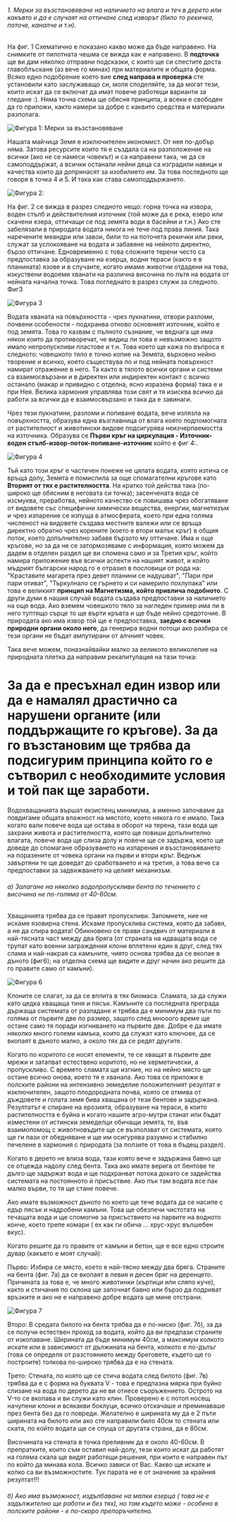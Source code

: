 ###### 1. Мерки за възстановяване на наличието на влага и теч в дерето или какъвто и да е случаят на оттичане след изворът (било то рекичка, поточе, каналче и т.н).

На фиг. 1 Схематично е показано какво може да бъде направено. На снимките от пилотната чешма се вижда как е направено. В **подточка** ще ви дам няколко отправни подсказки, с които ще си спестите доста главоблъскане (аз вече го минах) при материалите и общата форма. Всяко едно подобрение което вие **след направа и проверка** сте установили като заслужаващо си, моля споделяйте, за да могат тези, които искат да се включат да имат повече работещи варианти за гледане :). Няма точна схема ще обясня принципа, а всеки е свободен да го приложи, както намери за добре с каквито средства и материали разполага.

![Фигура 1: Мерки за възстановяване](/fig1.jpg "Фигура 1")

Нашата майчица Земя е изключителен икономист. От нея по-добър няма. Затова ресурсите които тя е създала са на разположение на всички (ако не се намеси човекът) и са направени така, че да се самоподдържат, а всички останали нейни деца са изградили навици и качества които да допринасят за изобилието им. За това последното ще говоря в точка 4 и 5. И така как става самоподдържането.

![Фигура 2: ](/fig2.jpg "Фигура 2")

На фиг. 2 се вижда в разрез следното нещо: горна точка на извора, воден стълб и действителния източник (той може да е река, езеро или скачени езера, оттичащи се под земята води в басейни и т.н.) Ако сте забелязали в природата водата никога не тече под права линия. Така наречените меандри или завои, били то на поточета рекички или реки, служат за успокояване на водата и забавяне на нейното директно, бързо оттичане. Едновременно с това сложните терени често са предпоставка за образуване на езерца, водни тераси (както е в планината) язове и в случаите, когато имаме животни отдадени на това, изкуствени водоеми хванати на различна височина по пътя на водата от нейната начална точка. Това погледнато в разрез служи за следното. Фиг3

![Фигура 3](/fig3.jpg "Фигура 3")

Водата хваната на повърхността - чрез пукнатини, отвори разломи, почвени особености - подхранва отново основният източник, който е под земята. Това го казвам с пълното съзнание, че веднага ще има някои които да противоречат, че видиш ли това е невъзможно защото имало непропускливи пластове и т.н. Това което ще кажа по въпроса е следното: човешкото тяло е точно копие на Земята, върховно нейно творение и всичко, което съществува по и под нейната повърхност намират отражение в него. Та както в тялото всички органи и системи са взаимосвързани и в директен или индиректен контакт с всичко останало (макар и привидно с отделна, ясно изразена форма) така е и при Нея. Велика хармония управлява този свят и тя изисква всичко да работи за всички да е взаимосвързано и така да е завинаги.

Чрез тези пукнатини, разломи и попиване водата, вече излязла на повърхността, образува една възглавница от влага която подпомогната от растителност и животински видове подсигурява неизчерпаемостта на източника. Образува се **Първи кръг на циркулация - Източник-воден стълб-извор-поток-попиване-източник** който е фиг 4:.

![Фигура 4](/fig4.jpg "Фигура 4")

Тъй като този кръг е частичен понеже не цялата водата, която изтича се връща долу, Земята е помислила за още спомагателни кръгове като **Вторият от тях е растителността**. На кратко той действа така (по-широко ще обясним в неговата си точка); засенчената вода се изсмуква, преработва, нейното качество се повишава чрез обогатяване от видовете със специфични химически вещества, енергии, магнетизъм и чрез изпарение се изпуща в атмосферата, което при една голяма численост на видовете създава местните валежи или се връща директно обратно чрез корените (което е втори малък кръг) в общия поток, което допълнително забавя бързото му оттичане. Има и още кръгове, но за да не се затормозяваме с информация, която можем да дадем в отделен раздел ще ви спомена само и за Третия кръг, който намира приложение във всички аспекти на нашият живот, и който мъдрият български народ го е отразил в пословици от рода на: "Краставите магарета през девет планини се надушват", "Пари при пари отиват", "Търкулнало се гърнето и си намерило похлупака" или това е великият **принцип на Магнетизма, който привлича подобното**. С други думи в нашия случай водата създава предпоставки за наличието на още вода. Ако вземем човешкото тяло за нагледен пример има ли в него туптящо сърце то ще върти кръвта и ще бъде нейно средоточие. В природата ако има извор той ще е предпоставка, **заедно с всички природни органи около него**, да генерира водни потоци ако разбира се тези органи не бъдат ампутирани от алчният човек. 

Така вече можем, поназнайвайки малко за великото великолепие на природната плетка да направим рекапитулация на тази точка:

# За да е пресъхнал един извор или да е намалял драстично са нарушени органите (или поддържащите го кръгове). За да го възстановим ще трябва да подсигурим принципа който го е сътворил с необходимите условия и той пак ще заработи.

Водохващанията вършат екзистенц минимума, а именно започваме да повдигаме общата влажност на мястото, което някога го е имало. Така когато вали повече вода ще остава в оборот на терена, тази вода ще захрани живота и растителността, която ще повиши допълнително влагата, повече вода ще слиза долу и повече ще се задържа, което ще доведе до спомагане образуването на изпарения и възстановяването на поразените от човека органи на първи и втори кръг. Веднъж завъртяни те ще доведат до сработването и на третия, а това вече са предпоставки за задвижването на целият механизъм.   

###### а) Залагане на няколко водопропускливи бента по течението с височина не по-голяма от 40-60см. 

Хващанията трябва да се правят пропускливи. Запомнете, ние не искаме язовирна стена. Искаме пропусклива система, която да забавя, а не да спира водата! Обикновено се прави сандвич от материали в най-тясната част между два бряга (от страната на идващата вода се трупат като военни заграждения клони вплетени един в друг, след тях слама и най-накрая са камъните, чиято основа трябва да се вкопае в дъното (фиг6); на отделна схема ще видите и друг начин ако решите да го правите само от камъни). 

![Фигура 6](/fig6.jpg "Фигура 6")

Клоните се слагат, за да се вплита в тях биомаса. 
Сламата, за да служи като цедка хващаща тиня и пясък. 
Камъните са последната преграда държаща системата от разпадане и трябва да е минимум два пъти по голяма от първите две по размер, защото след мнооого време ще остане само тя поради изгниването на първите две. Добре е да имате няколко много големи камъка, които да служат като ключове, да се вкопаят в дъното малко, а около тях да се редят другите.  

Когато по коритото се носят елементи, те се хващат в първите две мрежи и затапват естествено  коритото, но не херметически, а пропускливо. С времето сламата ще изгние, но на нейно място ще остане всичко онова, което тя е хванала. Ако това се приложи в полските райони на интензивно земеделие положителният резултат е изключителен, защото плодородната почва, която се отмива от дъждовете и голата земя бива хващана от тези бентове и задържана. Резултатът е спиране на ерозията, образуване на тераси, в които растителността е буйна и когато нашите агро-мутри станат или бъдат изместени от истински земеделци обичащи земята, те, във взаимопомощ с животновъдите ще се възползват от системата, която ще ги пази от обедняване и ще им осигурява разумно и стабилно печелене в хармония с природата (за ползите от това в бъдещ раздел).
    
Когато в дерето не влиза вода, тази която вече е задържана бавно ще се отцежда надолу след бента. Така ако имате верига от бентове те дълго ще задържат вода и ще подхранват потока докато се задейства системата на постоянното ѝ присъствие. Ако пък там водата все пак малко върви, то тя ще стане повече.   

Ако имате възможност дъното по което ще тече водата да се насипе с едър пясък и надробени камъни. Това ще обезпечи чистотата на течащата вода и ще спомогне за присъствието на ларвите на водното конче, което трепе комари ( ех как ги обича ... хрус-хрус вълшебен вкус).   

Когато решите да го правите от камъни и бетон, ще е все едно строите дувар (какъвто е моят случай):

Първо:
Избира се място, което е най-тясно между два бряга. Страните на бента (фиг. 7а) да се вкопаят в левия и десен бряг на деренцето. Причината за това е, че много животинки (къртици или сляпо куче), както и стичания по склона ще започнат бавно или бързо да подриват връзките и ако не е направено добре водата ще мине отстрани.
      
![Фигура 7](/fig7.jpg "Фигура 7")     
      
Второ:
В средата билото на бента трябва да е по-ниско (фиг. 7б), за да се получи естествен проход за водата, който да ви предпази страните от изкопаване. Ширината да бъде минимум 40см, а максимум колкото искате или в зависимост от дължината на бента, колкото е по-дълъг (това се определя от разстоянието между бреговете, където ще го построите) толкова по-широко трябва да е на стената. 
      
Трето: 
Стената, по която ще се стича водата след билото (фиг. 7в) трябва да е с форма на буквата V - това е предпазна мярка при буйно слизане на вода по дерето да не ви отнесе съоръжението. Острото на V-то се вкопава и ви служи като клин. Проверено е с потоп носещ начупени клони и всякакви боклуци, всичко отскачаше и преминаваше през бента без да го повреди. Желателно е ширината му да е 2 пъти ширината на билото или ако сте направили било 40см то стената или ската, по който водата ще се спуща от другата страна, да е 80см.

Височината на стената в точка преливник да е около 40-60см.  В препратките, които съм оставил най-долу, тези които искат да работят на голяма скала ще видят работещи решения, при които е направен път по който да минава кола. Всичко зависи от Вас. Какво ще искате и колко са ви възможностите. Тук парата не е от значение за крайния резултат!!!  

###### б) Ако има възможност, издълбаване на малки езерца ( това не е задължително ще работи и без тях), но там където може - особено в полските райони - е по-скоро препоръчително.
